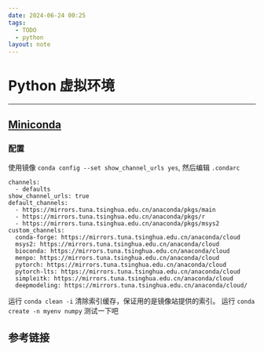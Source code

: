 ```yaml
---
date: 2024-06-24 00:25
tags:
  - TODO
  - python
layout: note
---
```


# Python 虚拟环境

---

## [Miniconda](https://docs.anaconda.com/miniconda/)

### 配置

使用镜像 `conda config --set show_channel_urls yes`, 然后编辑 `.condarc`

```
channels:
  - defaults
show_channel_urls: true
default_channels:
  - https://mirrors.tuna.tsinghua.edu.cn/anaconda/pkgs/main
  - https://mirrors.tuna.tsinghua.edu.cn/anaconda/pkgs/r
  - https://mirrors.tuna.tsinghua.edu.cn/anaconda/pkgs/msys2
custom_channels:
  conda-forge: https://mirrors.tuna.tsinghua.edu.cn/anaconda/cloud
  msys2: https://mirrors.tuna.tsinghua.edu.cn/anaconda/cloud
  bioconda: https://mirrors.tuna.tsinghua.edu.cn/anaconda/cloud
  menpo: https://mirrors.tuna.tsinghua.edu.cn/anaconda/cloud
  pytorch: https://mirrors.tuna.tsinghua.edu.cn/anaconda/cloud
  pytorch-lts: https://mirrors.tuna.tsinghua.edu.cn/anaconda/cloud
  simpleitk: https://mirrors.tuna.tsinghua.edu.cn/anaconda/cloud
  deepmodeling: https://mirrors.tuna.tsinghua.edu.cn/anaconda/cloud/
```

运行 `conda clean -i` 清除索引缓存，保证用的是镜像站提供的索引。
运行 `conda create -n myenv numpy` 测试一下吧

## 参考链接